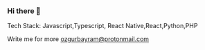 ### Hi there 👋

Tech Stack: Javascript,Typescript,       React Native,React,Python,PHP

Write me for more ozgurbayram@protonmail.com
